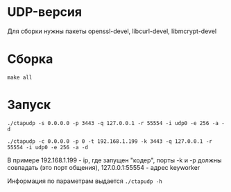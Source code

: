 UDP-версия
======


Для сборки нужны пакеты openssl-devel, libcurl-devel, libmcrypt-devel


Сборка
======
`make all`


Запуск
======

`./ctapudp -s 0.0.0.0 -p 3443 -q 127.0.0.1 -r 55554 -i udp0 -e 256 -a -d`


`./ctapudp -c 0.0.0.0 -p 0 -t 192.168.1.199 -k 3443 -q 127.0.0.1 -r 55554 -i udp0 -e 256 -a -d`


В примере 192.168.1.199 - ip, где запущен "кодер", порты -k и -p должны совпадать (это порт общения), 127.0.0.1:55554 - адрес keyworker


Информация по параметрам выдается `./ctapudp -h`
